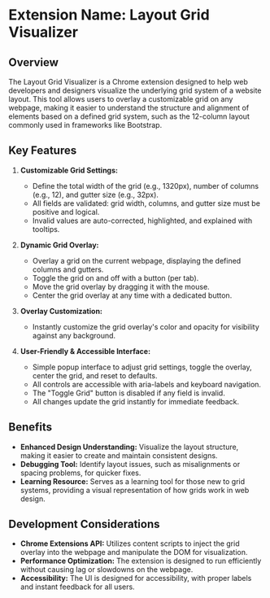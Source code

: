 # Extension Name: Layout Grid Visualizer

## Overview
The Layout Grid Visualizer is a Chrome extension designed to help web developers and designers visualize the underlying grid system of a website layout. This tool allows users to overlay a customizable grid on any webpage, making it easier to understand the structure and alignment of elements based on a defined grid system, such as the 12-column layout commonly used in frameworks like Bootstrap.

## Key Features

1. **Customizable Grid Settings:**
   - Define the total width of the grid (e.g., 1320px), number of columns (e.g., 12), and gutter size (e.g., 32px).
   - All fields are validated: grid width, columns, and gutter size must be positive and logical.
   - Invalid values are auto-corrected, highlighted, and explained with tooltips.

2. **Dynamic Grid Overlay:**
   - Overlay a grid on the current webpage, displaying the defined columns and gutters.
   - Toggle the grid on and off with a button (per tab).
   - Move the grid overlay by dragging it with the mouse.
   - Center the grid overlay at any time with a dedicated button.

3. **Overlay Customization:**
   - Instantly customize the grid overlay's color and opacity for visibility against any background.

4. **User-Friendly & Accessible Interface:**
   - Simple popup interface to adjust grid settings, toggle the overlay, center the grid, and reset to defaults.
   - All controls are accessible with aria-labels and keyboard navigation.
   - The "Toggle Grid" button is disabled if any field is invalid.
   - All changes update the grid instantly for immediate feedback.

## Benefits
- **Enhanced Design Understanding:** Visualize the layout structure, making it easier to create and maintain consistent designs.
- **Debugging Tool:** Identify layout issues, such as misalignments or spacing problems, for quicker fixes.
- **Learning Resource:** Serves as a learning tool for those new to grid systems, providing a visual representation of how grids work in web design.

## Development Considerations
- **Chrome Extensions API:** Utilizes content scripts to inject the grid overlay into the webpage and manipulate the DOM for visualization.
- **Performance Optimization:** The extension is designed to run efficiently without causing lag or slowdowns on the webpage.
- **Accessibility:** The UI is designed for accessibility, with proper labels and instant feedback for all users.
